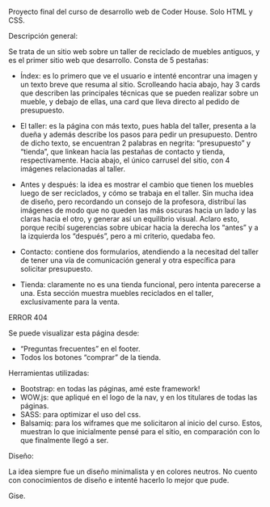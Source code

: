 Proyecto final del curso de desarrollo web de Coder House. Solo HTML y CSS.

Descripción general:

Se trata de un sitio web sobre un taller de reciclado de muebles antiguos, y es el primer sitio web que desarrollo. 
Consta de 5 pestañas:

-	Índex: es lo primero que ve el usuario e intenté encontrar una imagen y un texto breve que resuma al sitio. Scrolleando  hacia abajo, hay 3 cards que describen las principales  técnicas que se pueden realizar sobre un mueble, y debajo de ellas, una card que lleva directo al pedido de presupuesto.

-	El taller: es la página con más texto, pues habla del taller, presenta a la dueña y además describe los pasos para pedir un presupuesto. Dentro de dicho texto, se encuentran 2 palabras en negrita: “presupuesto” y “tienda”, que linkean hacia las pestañas de contacto y tienda, respectivamente. Hacia abajo, el único carrusel del sitio, con 4 imágenes relacionadas al taller.

-	Antes y después: la idea es mostrar el cambio que tienen los muebles luego de ser reciclados, y cómo se trabaja en el taller. Sin mucha idea de diseño, pero recordando un consejo de la profesora, distribuí las imágenes de modo que no queden las más oscuras hacia un lado y las claras hacia el otro, y generar así un equilibrio visual. Aclaro esto, porque recibí sugerencias sobre ubicar hacia la derecha los “antes” y a la izquierda los “después”, pero a mi criterio, quedaba feo.
 
-	Contacto: contiene dos formularios, atendiendo a la necesitad del taller de tener una vía de comunicación general y otra específica para solicitar presupuesto.

-	Tienda: claramente no es una tienda funcional, pero intenta parecerse a una. Esta sección muestra muebles reciclados en el taller, exclusivamente para la venta. 


ERROR 404

Se puede visualizar esta página desde:
-	“Preguntas frecuentes” en el footer.
-	Todos los botones “comprar” de la tienda.


Herramientas utilizadas: 
-	Bootstrap: en todas las páginas, amé este framework!
-	WOW.js: que apliqué en el logo de la nav, y en los titulares de todas las páginas.
-	SASS: para optimizar el uso del css. 
-	Balsamiq: para los wiframes que me solicitaron al inicio del curso. Estos, muestran lo que inicialmente pensé para el sitio, en comparación con lo que finalmente llegó a ser.


Diseño:

La idea siempre fue un diseño minimalista y en colores neutros. No cuento con conocimientos de diseño e intenté hacerlo lo mejor que pude. 



Gise.

